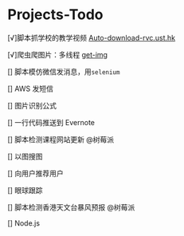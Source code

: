 # Projects-Todo

[√]脚本抓学校的教学视频 [Auto-download-rvc.ust.hk](https://github.com/firiceguo/Auto-download-rvc.ust.hk)

[√]爬虫爬图片：多线程 [get-img](https://github.com/firiceguo/get-img)

[] 脚本模仿微信发消息，用`selenium`

[] AWS 发短信

[] 图片识别公式

[] 一行代码推送到 Evernote

[] 脚本检测课程网站更新 @树莓派

[] 以图搜图

[] 向用户推荐用户

[] 眼球跟踪

[] 脚本检测香港天文台暴风预报 @树莓派

[] Node.js
